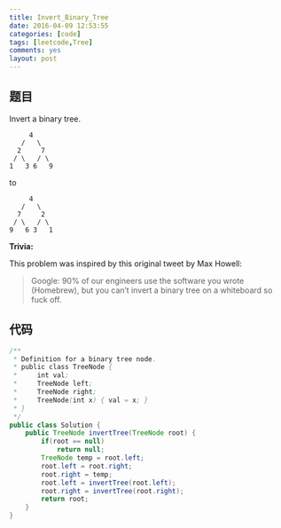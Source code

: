 ```yaml
---
title: Invert_Binary_Tree
date: 2016-04-09 12:53:55
categories: [code]
tags: [leetcode,Tree]
comments: yes
layout: post
---
```


## 题目

Invert a binary tree.

```
     4
   /   \
  2     7
 / \   / \
1   3 6   9
```

to

```
     4
   /   \
  7     2
 / \   / \
9   6 3   1
```

**Trivia:**

This problem was inspired by this original tweet by Max Howell:

> Google: 90% of our engineers use the software you wrote (Homebrew), but you can’t invert a binary tree on a whiteboard so fuck off.

## 代码

```java
/**
 * Definition for a binary tree node.
 * public class TreeNode {
 *     int val;
 *     TreeNode left;
 *     TreeNode right;
 *     TreeNode(int x) { val = x; }
 * }
 */
public class Solution {
    public TreeNode invertTree(TreeNode root) {
        if(root == null)
            return null;
        TreeNode temp = root.left;
        root.left = root.right;
        root.right = temp;
        root.left = invertTree(root.left);
        root.right = invertTree(root.right);
        return root;
    }
}
```